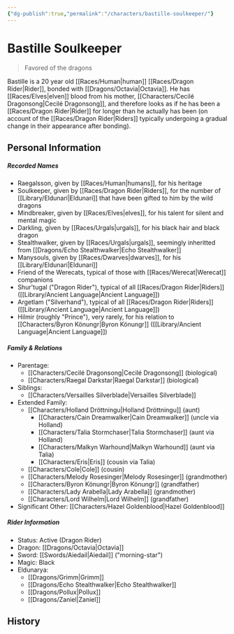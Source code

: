 ```yaml
---
{"dg-publish":true,"permalink":"/characters/bastille-soulkeeper/"}
---
```



# Bastille Soulkeeper
>Favored of the dragons

Bastille is a 20 year old [[Races/Human\|human]] [[Races/Dragon Rider\|Rider]], bonded with [[Dragons/Octavia\|Octavia]]. He has [[Races/Elves\|elven]] blood from his mother, [[Characters/Cecilé Dragonsong\|Cecilé Dragonsong]], and therefore looks as if he has been a [[Races/Dragon Rider\|Rider]] for longer than he actually has been (on account of the [[Races/Dragon Rider\|Riders]] typically undergoing a gradual change in their appearance after bonding). 

## Personal Information

##### Recorded Names
- Raegalsson, given by [[Races/Human\|humans]], for his heritage
- Soulkeeper, given by [[Races/Dragon Rider\|Riders]], for the number of [[Library/Eldunarí\|Eldunarí]] that have been gifted to him by the wild dragons
- Mindbreaker, given by [[Races/Elves\|elves]], for his talent for silent and mental magic
- Darkling, given by [[Races/Urgals\|urgals]], for his black hair and black dragon
- Stealthwalker, given by [[Races/Urgals\|urgals]], seemingly inheritted from [[Dragons/Echo Stealthwalker\|Echo Stealthwalker]]
- Manysouls, given by [[Races/Dwarves\|dwarves]], for his [[Library/Eldunarí\|Eldunarí]]
- Friend of the Werecats, typical of those with [[Races/Werecat\|Werecat]] companions
- Shur'tugal ("Dragon Rider"), typical of all [[Races/Dragon Rider\|Riders]] ([[Library/Ancient Language\|Ancient Language]])
- Argetlam ("Silverhand"), typical of all [[Races/Dragon Rider\|Riders]] ([[Library/Ancient Language\|Ancient Language]])
- Hilmir (roughly "Prince"), very rarely, for his relation to [[Characters/Byron Könungr\|Byron Könungr]] ([[Library/Ancient Language\|Ancient Language]])

##### Family & Relations
- Parentage: 
	- [[Characters/Cecilé Dragonsong\|Cecilé Dragonsong]] (biological)
	- [[Characters/Raegal Darkstar\|Raegal Darkstar]] (biological)
- Siblings: 
	- [[Characters/Versailles Silverblade\|Versailles Silverblade]]
- Extended Family: 
	- [[Characters/Holland Dröttningu\|Holland Dröttningu]] (aunt)
		- [[Characters/Cain Dreamwalker\|Cain Dreamwalker]] (uncle via Holland)
		- [[Characters/Talia Stormchaser\|Talia Stormchaser]] (aunt via Holland)
		- [[Characters/Malkyn Warhound\|Malkyn Warhound]] (aunt via Talia)
		- [[Characters/Eris\|Eris]] (cousin via Talia)
	- [[Characters/Cole\|Cole]] (cousin)
	- [[Characters/Melody Rosesinger\|Melody Rosesinger]] (grandmother)
	- [[Characters/Byron Könungr\|Byron Könungr]] (grandfather)
	- [[Characters/Lady Arabella\|Lady Arabella]] (grandmother)
	- [[Characters/Lord Wilhelm\|Lord Wilhelm]] (grandfather)
- Significant Other: [[Characters/Hazel Goldenblood\|Hazel Goldenblood]]

##### Rider Information
- Status: Active (Dragon Rider)
- Dragon: [[Dragons/Octavia\|Octavia]]
- Sword: [[Swords/Aiedail\|Aiedail]] ("morning-star")
- Magic: Black
- Eldunarya: 
	- [[Dragons/Grimm\|Grimm]]
	- [[Dragons/Echo Stealthwalker\|Echo Stealthwalker]]
	- [[Dragons/Pollux\|Pollux]]
	- [[Dragons/Zaniel\|Zaniel]]

## History
